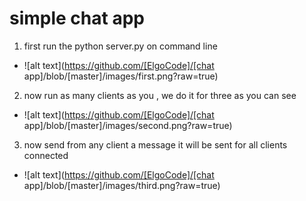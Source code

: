 # simple chat app
1. first run the python server.py on command line
* ![alt text](https://github.com/[ElgoCode]/[chat app]/blob/[master]/images/first.png?raw=true)
2. now run as many clients as you , we do it for three as you can see
* ![alt text](https://github.com/[ElgoCode]/[chat app]/blob/[master]/images/second.png?raw=true)
3. now send from any client a message it will be sent for all clients connected
* ![alt text](https://github.com/[ElgoCode]/[chat app]/blob/[master]/images/third.png?raw=true)